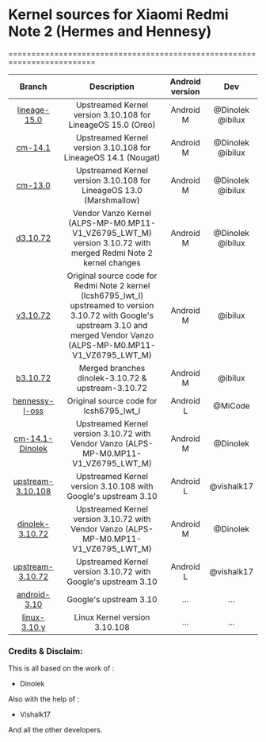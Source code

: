 # Kernel sources for Xiaomi Redmi Note 2 (Hermes and Hennesy)
=========================================================================

| Branch | Description  | Android version | Dev |
| :-: | :-: | :-: | :-: |
| [lineage-15.0](https://github.com/ibilux/android_kernel_xiaomi_hermes/tree/lineage-15.0) | Upstreamed Kernel version 3.10.108 for LineageOS 15.0 (Oreo) | Android M | @Dinolek @ibilux |
| [cm-14.1](https://github.com/ibilux/android_kernel_xiaomi_hermes/tree/cm-14.1) | Upstreamed Kernel version 3.10.108 for LineageOS 14.1 (Nougat) | Android M | @Dinolek @ibilux |
| [cm-13.0](https://github.com/ibilux/android_kernel_xiaomi_hermes/tree/cm-13.0) | Upstreamed Kernel version 3.10.108 for LineageOS 13.0 (Marshmallow) | Android M | @Dinolek @ibilux |
| [d3.10.72](https://github.com/ibilux/android_kernel_xiaomi_hermes/tree/d3.10.72) | Vendor Vanzo Kernel (ALPS-MP-M0.MP11-V1_VZ6795_LWT_M) version 3.10.72 with merged Redmi Note 2 kernel changes | Android M | @Dinolek @ibilux |
| [v3.10.72](https://github.com/ibilux/android_kernel_xiaomi_hermes/tree/v3.10.72) | Original source code for Redmi Note 2 kernel (lcsh6795_lwt_l) upstreamed to version 3.10.72 with Google's upstream 3.10 and merged Vendor Vanzo (ALPS-MP-M0.MP11-V1_VZ6795_LWT_M) | Android M | @ibilux |
| [b3.10.72](https://github.com/ibilux/android_kernel_xiaomi_hermes/tree/b3.10.72) | Merged branches dinolek-3.10.72 & upstream-3.10.72 | Android M | @ibilux |
| [hennessy-l-oss](https://github.com/ibilux/android_kernel_xiaomi_hermes/tree/hennessy-l-oss) | Original source code for lcsh6795_lwt_l | Android L | @MiCode |
| [cm-14.1-Dinolek](https://github.com/ibilux/android_kernel_xiaomi_hermes/tree/cm-14.1-dinolek) | Upstreamed Kernel version 3.10.72 with Vendor Vanzo (ALPS-MP-M0.MP11-V1_VZ6795_LWT_M) | Android M | @Dinolek |
| [upstream-3.10.108](https://github.com/ibilux/android_kernel_xiaomi_hermes/tree/upstream-3.10.108) | Upstreamed Kernel version 3.10.108 with Google's upstream 3.10 | Android L | @vishalk17 |
| [dinolek-3.10.72](https://github.com/ibilux/android_kernel_xiaomi_hermes/tree/dinolek-3.10.72) | Upstreamed Kernel version 3.10.72 with Vendor Vanzo (ALPS-MP-M0.MP11-V1_VZ6795_LWT_M) | Android M | @Dinolek |
| [upstream-3.10.72](https://github.com/ibilux/android_kernel_xiaomi_hermes/tree/upstream-3.10.72) | Upstreamed Kernel version 3.10.72 with Google's upstream 3.10 | Android L | @vishalk17 |
| [android-3.10](https://github.com/ibilux/android_kernel_xiaomi_hermes/tree/android-3.10) | Google's upstream 3.10 |… | … |
| [linux-3.10.y](https://github.com/ibilux/android_kernel_xiaomi_hermes/tree/android-3.10.y) | Linux Kernel version 3.10.108 | … | … |


### Credits & Disclaim:
This is all based on the work of :
  - Dinolek

Also with the help of :
  - Vishalk17

And all the other developers.
